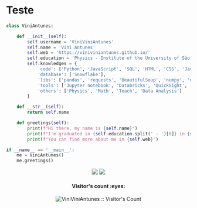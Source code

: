 # Teste
```python
class ViniAntunes:

    def __init__(self):
        self.username = 'ViniViniAntunes'
        self.name = 'Vini Antunes'
        self.web = 'https://viniviniantunes.github.io/'
        self.education = 'Physics - Institute of the University of São Paulo (USP)'
        self.knowledges = {
            'code': ['Python', 'JavaScript', 'SQL', 'HTML', 'CSS', 'Java'],
            'database': ['Snowflake'],
            'libs': ['pandas', 'requests', 'BeautifulSoup', 'numpy', 'matplotlib', 'seaborn', 'sklearn'],
            'tools': ['Jupyter notebook', 'Databricks', 'QuickSight', 'GitHub', 'Appsflyer', 'DataStudio', 'VSCode'],
            'others': ['Physics', 'Math', 'Teach', 'Data Analysis']
        }

    def __str__(self):
        return self.name

    def greetings(self):
        print(f"Hi there, my name is {self.name}")
        print(f"I'm graduated in {self.education.split(' - ')[0]} in {self.education.split(' - ')[1]}")
        print(f"You can find more about me in {self.web}")

if __name__ == '__main__':
    me = ViniAntunes()
    me.greetings()
```
<div align='center'>
  <img src="https://github-readme-stats.vercel.app/api?username=ViniViniAntunes&show_icons=true&theme=buefy">
  <img src="https://github-readme-stats.vercel.app/api/top-langs/?username=ViniViniAntunes&count_private=true&layout=compact&theme=buefy">
</div>

<h4 align="center">Visitor's count :eyes:</h4>
<p align="center"><img src="https://profile-counter.glitch.me/{ViniViniAntunes}/count.svg" alt="ViniViniAntunes :: Visitor's Count" /></p>

<!--
**ViniViniAntunes/ViniViniAntunes** is a ✨ _special_ ✨ repository because its `README.md` (this file) appears on your GitHub profile.

Here are some ideas to get you started:

- 🔭 I’m currently working on ...
- 🌱 I’m currently learning ...
- 👯 I’m looking to collaborate on ...
- 🤔 I’m looking for help with ...
- 💬 Ask me about ...
- 📫 How to reach me: ...
- 😄 Pronouns: ...
- ⚡ Fun fact: ...
-->
